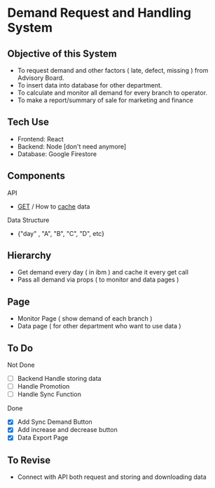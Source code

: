 # Demand Request and Handling System

## Objective of this System

- To request demand and other factors ( late, defect, missing ) from Advisory Board.
- To insert data into database for other department.
- To calculate and monitor all demand for every branch to operator.
- To make a report/summary of sale for marketing and finance

## Tech Use

- Frontend: React
- Backend: Node [don't need anymore]
- Database: Google Firestore

## Components

API

- [GET](https://ibmapi.onrender.com/Demand/) / How to [cache](https://www.robinwieruch.de/local-storage-react/#local-storage-in-react) data

Data Structure

- {"day" , "A", "B", "C", "D", etc}

## Hierarchy

- Get demand every day ( in ibm ) and cache it every get call
- Pass all demand via props ( to monitor and data pages )

## Page

- Monitor Page ( show demand of each branch )
- Data page ( for other department who want to use data )

## To Do

Not Done

- [ ] Backend Handle storing data
- [ ] Handle Promotion
- [ ] Handle Sync Function

Done

- [x] Add Sync Demand Button
- [x] Add increase and decrease button
- [x] Data Export Page

## To Revise

- Connect with API both request and storing and downloading data
